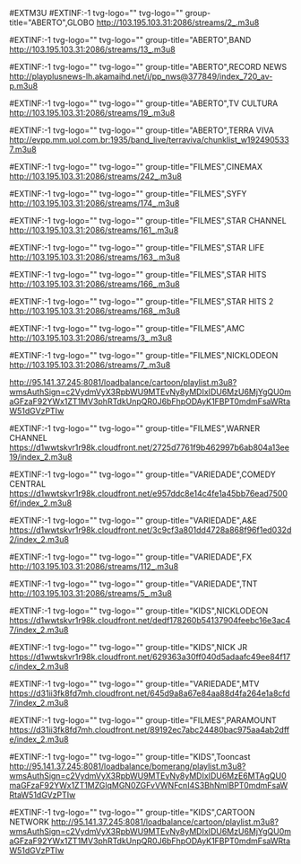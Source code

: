 #EXTM3U
#EXTINF:-1 tvg-logo="" tvg-logo="" group-title="ABERTO",GLOBO
http://103.195.103.31:2086/streams/2_.m3u8

#EXTINF:-1 tvg-logo="" tvg-logo="" group-title="ABERTO",BAND
http://103.195.103.31:2086/streams/13_.m3u8


#EXTINF:-1 tvg-logo="" tvg-logo="" group-title="ABERTO",RECORD NEWS
http://playplusnews-lh.akamaihd.net/i/pp_nws@377849/index_720_av-p.m3u8

#EXTINF:-1 tvg-logo="" tvg-logo="" group-title="ABERTO",TV CULTURA
http://103.195.103.31:2086/streams/19_.m3u8

#EXTINF:-1 tvg-logo="" tvg-logo="" group-title="ABERTO",TERRA VIVA
http://evpp.mm.uol.com.br:1935/band_live/terraviva/chunklist_w1924905337.m3u8

#EXTINF:-1 tvg-logo="" tvg-logo="" group-title="FILMES",CINEMAX
http://103.195.103.31:2086/streams/242_.m3u8


#EXTINF:-1 tvg-logo="" tvg-logo="" group-title="FILMES",SYFY
http://103.195.103.31:2086/streams/174_.m3u8

#EXTINF:-1 tvg-logo="" tvg-logo="" group-title="FILMES",STAR CHANNEL
http://103.195.103.31:2086/streams/161_.m3u8

#EXTINF:-1 tvg-logo="" tvg-logo="" group-title="FILMES",STAR LIFE
http://103.195.103.31:2086/streams/163_.m3u8

#EXTINF:-1 tvg-logo="" tvg-logo="" group-title="FILMES",STAR HITS
http://103.195.103.31:2086/streams/166_.m3u8

#EXTINF:-1 tvg-logo="" tvg-logo="" group-title="FILMES",STAR HITS 2
http://103.195.103.31:2086/streams/168_.m3u8


#EXTINF:-1 tvg-logo="" tvg-logo="" group-title="FILMES",AMC
http://103.195.103.31:2086/streams/3_.m3u8

#EXTINF:-1 tvg-logo="" tvg-logo="" group-title="FILMES",NICKLODEON
http://103.195.103.31:2086/streams/7_.m3u8


http://95.141.37.245:8081/loadbalance/cartoon/playlist.m3u8?wmsAuthSign=c2VydmVyX3RpbWU9MTEvNy8yMDIxIDU6MzU6MjYgQU0maGFzaF92YWx1ZT1MV3phRTdkUnpQR0J6bFhpODAyK1FBPT0mdmFsaWRtaW51dGVzPTIw

#EXTINF:-1 tvg-logo="" tvg-logo="" group-title="FILMES",WARNER CHANNEL
https://d1wwtskvr1r98k.cloudfront.net/2725d7761f9b462997b6ab804a13ee19/index_2.m3u8

#EXTINF:-1 tvg-logo="" tvg-logo="" group-title="VARIEDADE",COMEDY CENTRAL
https://d1wwtskvr1r98k.cloudfront.net/e957ddc8e14c4fe1a45bb76ead75006f/index_2.m3u8


#EXTINF:-1 tvg-logo="" tvg-logo="" group-title="VARIEDADE",A&E
https://d1wwtskvr1r98k.cloudfront.net/3c9cf3a801dd4728a868f96f1ed032d2/index_2.m3u8

#EXTINF:-1 tvg-logo="" tvg-logo="" group-title="VARIEDADE",FX
http://103.195.103.31:2086/streams/112_.m3u8

#EXTINF:-1 tvg-logo="" tvg-logo="" group-title="VARIEDADE",TNT
http://103.195.103.31:2086/streams/5_.m3u8

#EXTINF:-1 tvg-logo="" tvg-logo="" group-title="KIDS",NICKLODEON
https://d1wwtskvr1r98k.cloudfront.net/dedf178260b54137904feebc16e3ac47/index_2.m3u8

#EXTINF:-1 tvg-logo="" tvg-logo="" group-title="KIDS",NICK JR
https://d1wwtskvr1r98k.cloudfront.net/629363a30ff040d5adaafc49ee84f17c/index_2.m3u8

#EXTINF:-1 tvg-logo="" tvg-logo="" group-title="VARIEDADE",MTV
https://d31ii3fk8fd7mh.cloudfront.net/645d9a8a67e84aa88d4fa264e1a8cfd7/index_2.m3u8

#EXTINF:-1 tvg-logo="" tvg-logo="" group-title="FILMES",PARAMOUNT
https://d31ii3fk8fd7mh.cloudfront.net/89192ec7abc24480bac975aa4ab2dffe/index_2.m3u8

#EXTINF:-1 tvg-logo="" tvg-logo="" group-title="KIDS",Tooncast
http://95.141.37.245:8081/loadbalance/bomerang/playlist.m3u8?wmsAuthSign=c2VydmVyX3RpbWU9MTEvNy8yMDIxIDU6MzE6MTAgQU0maGFzaF92YWx1ZT1MZGlqMGN0ZGFvVWNFcnI4S3BhNmlBPT0mdmFsaWRtaW51dGVzPTIw


#EXTINF:-1 tvg-logo="" tvg-logo="" group-title="KIDS",CARTOON NETWORK
http://95.141.37.245:8081/loadbalance/cartoon/playlist.m3u8?wmsAuthSign=c2VydmVyX3RpbWU9MTEvNy8yMDIxIDU6MzU6MjYgQU0maGFzaF92YWx1ZT1MV3phRTdkUnpQR0J6bFhpODAyK1FBPT0mdmFsaWRtaW51dGVzPTIw


